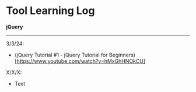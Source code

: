 # Tool Learning Log

**jQuery**

---

3/3/24:
* (jQuery Tutorial #1 - jQuery Tutorial for Beginners)[https://www.youtube.com/watch?v=hMxGhHNOkCU]

X/X/X:
* Text


<!-- 
* Links you used today (websites, videos, etc)
* Things you tried, progress you made, etc
* Challenges, a-ha moments, etc
* Questions you still have
* What you're going to try next
-->
